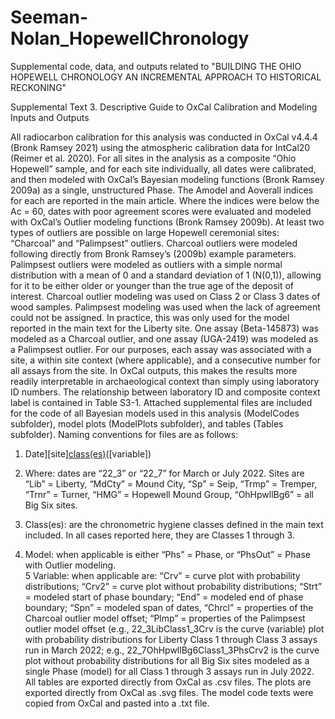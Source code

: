 # Seeman-Nolan_HopewellChronology
Supplemental code, data, and outputs related to "BUILDING THE OHIO HOPEWELL CHRONOLOGY AN INCREMENTAL APPROACH TO HISTORICAL RECKONING"

Supplemental Text 3. Descriptive Guide to OxCal Calibration and Modeling Inputs and Outputs

All radiocarbon calibration for this analysis was conducted in OxCal v4.4.4 (Bronk Ramsey 2021) using the atmospheric calibration data for IntCal20 (Reimer et al. 2020).  For all sites in the analysis as a composite “Ohio Hopewell” sample, and for each site individually, all dates were calibrated, and then modeled with OxCal’s Bayesian modeling functions (Bronk Ramsey 2009a) as a single, unstructured Phase.  The Amodel and Aoverall indices for each are reported in the main article. Where the indices were below the Ac = 60, dates with poor agreement scores were evaluated and modeled with OxCal’s Outlier modeling functions (Bronk Ramsey 2009b).  At least two types of outliers are possible on large Hopewell ceremonial sites: “Charcoal” and “Palimpsest” outliers. Charcoal outliers were modeled following directly from Bronk Ramsey’s (2009b) example parameters. Palimpsest outliers were modeled as outliers with a simple normal distribution with a mean of 0 and a standard deviation of 1 (N(0,1)), allowing for it to be either older or younger than the true age of the deposit of interest. Charcoal outlier modeling was used on Class 2 or Class 3 dates of wood samples. Palimpsest modeling was used when the lack of agreement could not be assigned. In practice, this was only used for the model reported in the main text for the Liberty site. One assay (Beta-145873) was modeled as a Charcoal outlier, and one assay (UGA-2419) was modeled as a Palimpsest outlier.
	For our purposes, each assay was associated with a site, a within site context (where applicable), and a consecutive number for all assays from the site.  In OxCal outputs, this makes the results more readily interpretable in archaeological context than simply using laboratory ID numbers. The relationship between laboratory ID and composite context label is contained in Table S3-1.  Attached supplemental files are included for the code of all Bayesian models used in this analysis (ModelCodes subfolder), model plots (ModelPlots subfolder), and tables (Tables subfolder).  Naming conventions for files are as follows:
1. Date][site][class(es)]([model])([variable])

2. Where:
dates are “22_3” or “22_7” for March or July 2022.
Sites are “Lib” = Liberty, “MdCty” = Mound City, “Sp” = Seip, “Trmp” = Tremper, “Trnr” = Turner, “HMG” = Hopewell Mound Group, “OhHpwllBg6” = all Big Six sites.
3. Class(es): are the chronometric hygiene classes defined in the main text included. In all cases 	reported here, they are Classes 1 through 3.
4. Model: when applicable is either “Phs” = Phase, or “PhsOut” = Phase with Outlier modeling.\
5 Variable: when applicable are: “Crv” = curve plot with probability distributions; “Crv2” = 	curve plot without probability distributions; “Strt” = modeled start of phase boundary; 	“End” = modeled end of phase boundary; “Spn” = modeled span of dates, “Chrcl” = 	properties of the Charcoal outlier model offset; “Plmp” = properties of the Palimpsest 	outlier model offset (e.g., 22_3LibClass1_3Crv is the curve (variable) plot with 	probability distributions for Liberty Class 1 through Class 3 assays run in March 2022; 	e.g., 22_7OhHpwllBg6Class1_3PhsCrv2 is the curve plot without probability 	distributions for all Big Six sites modeled as a single Phase (model) for all Class 1 	through 3 assays run in July 2022.
	All tables are exported directly from OxCal as .csv files. The plots are exported directly from OxCal as .svg files.  The model code texts were copied from OxCal and pasted into a .txt file.
